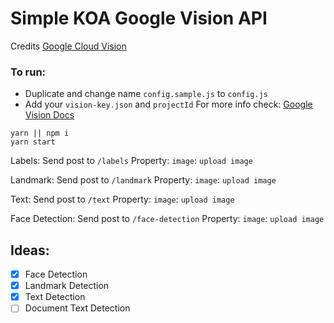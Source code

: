 # Simple KOA Google Vision API

Credits [Google Cloud Vision](https://github.com/GoogleCloudPlatform/cloud-vision)

### To run:
- Duplicate and change name ```config.sample.js``` to `config.js`
- Add your `vision-key.json` and `projectId`
For more info check: [Google Vision Docs](https://cloud.google.com/vision/docs/libraries#using_the_client_library)
```
yarn || npm i
yarn start
```
Labels:
Send post to `/labels` 
Property: `image`: `upload image`

Landmark:
Send post to `/landmark` 
Property: `image`: `upload image`

Text:
Send post to `/text` 
Property: `image`: `upload image`

Face Detection:
Send post to `/face-detection` 
Property: `image`: `upload image`

## Ideas:
- [X] Face Detection
- [X] Landmark Detection
- [X] Text Detection
- [ ] Document Text Detection
